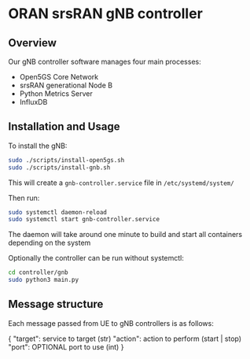 # ORAN srsRAN gNB controller

## Overview

Our gNB controller software manages four main processes:
- Open5GS Core Network
- srsRAN generational Node B
- Python Metrics Server
- InfluxDB

## Installation and Usage

To install the gNB:
```bash
sudo ./scripts/install-open5gs.sh
sudo ./scripts/install-gnb.sh
```
This will create a `gnb-controller.service` file in `/etc/systemd/system/`

Then run:
```bash
sudo systemctl daemon-reload
sudo systemctl start gnb-controller.service
```

The daemon will take around one minute to build and start all containers depending on the system

Optionally the controller can be run without systemctl:
```bash
cd controller/gnb
sudo python3 main.py
```



## Message structure

Each message passed from UE to gNB controllers is as follows:

{
  "target": service to target (str)
  "action": action to perform (start | stop)
  "port": OPTIONAL port to use (int)
}

